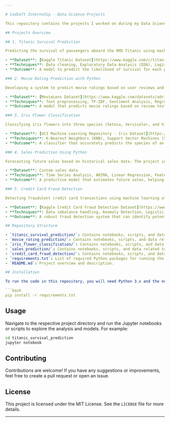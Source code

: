 ```yaml
---

# CodSoft Internship - Data Science Projects

This repository contains the projects I worked on during my Data Science Internship at CodSoft. The projects cover various domains and demonstrate different aspects of data science, including data preprocessing, feature engineering, model training, and evaluation. Below are the details of each project

## Projects Overview

## 1. Titanic Survival Prediction

Predicting the survival of passengers aboard the RMS Titanic using machine learning techniques. The project involves data preprocessing, feature engineering, and building a classification model to estimate the probability of survival.

- **Dataset**: [Kaggle Titanic Dataset](https://www.kaggle.com/c/titanic/data)
- **Techniques**: Data cleaning, Exploratory Data Analysis (EDA), Logistic Regression, Decision Trees, Random Forests
- **Outcome**: A model to predict the likelihood of survival for each passenger based on various features.

### 2. Movie Rating Prediction with Python

Developing a system to predict movie ratings based on user reviews and metadata. The project includes natural language processing (NLP) techniques to analyze textual data and machine learning models to predict ratings.

- **Dataset**: [MovieLens Dataset](https://www.kaggle.com/datasets/adrianmcmahon/imdb-india-movies)
- **Techniques**: Text preprocessing, TF-IDF, Sentiment Analysis, Regression Models
- **Outcome**: A model that predicts movie ratings based on review text and other metadata.

### 3. Iris Flower Classification

Classifying iris flowers into three species (Setosa, Versicolor, and Virginica) using various classification algorithms. The project is a classic example of a multi-class classification problem.

- **Dataset**: [UCI Machine Learning Repository - Iris Dataset](https://www.kaggle.com/datasets/arshid/iris-flower-dataset)
- **Techniques**: K-Nearest Neighbors (KNN), Support Vector Machines (SVM), Decision Trees, Random Forests
- **Outcome**: A classifier that accurately predicts the species of an iris flower based on its morphological features.

### 4. Sales Prediction Using Python

Forecasting future sales based on historical sales data. The project involves time series analysis and regression models to predict sales figures.

- **Dataset**: Custom sales data
- **Techniques**: Time Series Analysis, ARIMA, Linear Regression, Feature Engineering
- **Outcome**: A predictive model that estimates future sales, helping in inventory and resource planning.

### 5. Credit Card Fraud Detection

Detecting fraudulent credit card transactions using machine learning algorithms. The project focuses on identifying patterns indicative of fraud and building models to classify transactions as fraudulent or legitimate.

- **Dataset**: [Kaggle Credit Card Fraud Detection Dataset](https://www.kaggle.com/mlg-ulb/creditcardfraud)
- **Techniques**: Data imbalance handling, Anomaly Detection, Logistic Regression, Random Forest, Gradient Boosting
- **Outcome**: A robust fraud detection system that can identify potentially fraudulent transactions with high accuracy.

## Repository Structure

- `titanic_survival_prediction/`: Contains notebooks, scripts, and data related to the Titanic Survival Prediction project.
- `movie_rating_prediction/`: Contains notebooks, scripts, and data related to the Movie Rating Prediction project.
- `iris_flower_classification/`: Contains notebooks, scripts, and data related to the Iris Flower Classification project.
- `sales_prediction/`: Contains notebooks, scripts, and data related to the Sales Prediction project.
- `credit_card_fraud_detection/`: Contains notebooks, scripts, and data related to the Credit Card Fraud Detection project.
- `requirements.txt`: List of required Python packages for running the projects.
- `README.md`: Project overview and description.

## Installation

To run the code in this repository, you will need Python 3.x and the necessary dependencies. Install the dependencies using `pip`:

```bash
pip install -r requirements.txt
```

## Usage

Navigate to the respective project directory and run the Jupyter notebooks or scripts to explore the analysis and models. For example:

```bash
cd titanic_survival_prediction
jupyter notebook
```

## Contributing

Contributions are welcome! If you have any suggestions or improvements, feel free to create a pull request or open an issue.

## License

This project is licensed under the MIT License. See the `LICENSE` file for more details.

---
```

